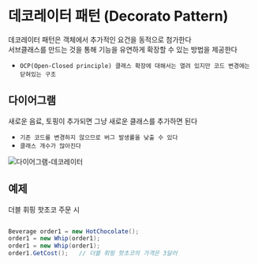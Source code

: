 # 데코레이터 패턴 (Decorato Pattern)
데코레이터 패턴은 객체에서 추가적인 요건을 동적으로 첨가한다  
서브클래스를 만드는 것을 통해 기능을 유연하게 확장할 수 있는 방법을 제공한다  
- `OCP(Open-Closed principle) 클래스 확장에 대해서는 열려 있지만 코드 변경에는 닫혀있는 구조`

## 다이어그램
새로운 음료, 토핑이 추가되면 그냥 새로운 클래스를 추가하면 된다
- `기존 코드를 변경하지 않으므로 버그 발생률을 낮출 수 있다`
- `클래스 개수가 많아진다`

![다이어그램-데코레이터](https://user-images.githubusercontent.com/37904040/107113846-f63c3c00-68a4-11eb-8b53-02801fe22579.png)

## 예제
더블 휘핑 핫초코 주문 시
``` C#

Beverage order1 = new HotChocolate();
order1 = new Whip(order1);
order1 = new Whip(order1);
order1.GetCost();   // 더블 휘핑 핫초코의 가격은 3달러
```
